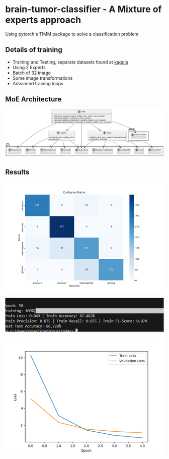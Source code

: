 # brain-tumor-classifier - A Mixture of experts approach

Using pytorch's TIMM package to solve a classification problem

## Details of training
* Training and Testing, separate datasets  found at [kaggle](https://www.kaggle.com/datasets/masoudnickparvar/brain-tumor-mri-dataset)
* Using 2 Experts
* Batch of 32 image
* Some image transformations
* Advanced training loops

## MoE Architecture
![MoE Architecture](MoE-Arch.png)


## Results

![Confusion Matrix](confusion_matrix.png)

![Train/Test metrics](train_test_metrics.png)

![Loss](loss.png)
